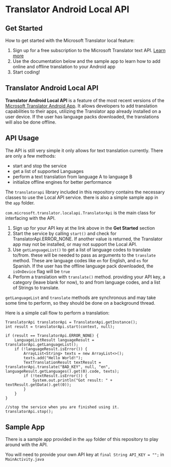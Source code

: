 # Translator Android Local API

## Get Started

How to get started with the Microsoft Translator local feature:

1. Sign up for a free subscription to the Microsoft Translator text API. [Learn more](https://docs.microsoft.com/en-us/azure/cognitive-services/translator/translator-text-how-to-signup)
1. Use the documentation below and the sample app to learn how to add online and offline translation to your Android app
1. Start coding!

## Translator Android Local API

**Translator Android Local API** is a feature of the most recent versions of the [Microsoft Translator Android App](https://play.google.com/store/apps/details?id=com.microsoft.translator).  It allows developers to add translation capabilities to their apps, utilizing the Translator app already installed on a user device.  If the user has language packs downloaded, the translations will also be done offline.

## API Usage

The API is still very simple it only allows for text translation currently. There are only a few methods:

- start and stop the service
- get a list of supported Languages
- perform a text translation from language A to language B
- initialize offline engines for better performance

The `translatorapi` library included in this repository contains the necessary classes to use the Local API service. there is also a simple sample app in the `app` folder.

`com.microsoft.translator.localapi.TranslatorApi` is the main class for interfacing with the API.

1. Sign up for your API key at the link above in the **Get Started** section
1. Start the service by calling `start()` and check for TranslatorApi.ERROR_NONE.  If another value is returned, the Translator app may not be installed, or may not support the Local API.
1. Use `getLanguageList()` to get a list of language codes to translate to/from. these will be needed to pass as arguments to the `translate` method.  These are language codes like `en` for English, and `es` for Spanish.  If the user has the offline language pack downloaded, the `isOnDevice` flag will be `true`
1. Perform a translation with `translate()` method. providing your API key, a category (leave blank for now), to and from language codes, and a list of Strings to translate.

`getLanguageList` and `translate` methods are synchronous and may take some time to perform, so they should be done on a background thread.


Here is a simple call flow to perform a translation:

```
TranslatorApi translatorApi = TranslatorApi.getInstance();
int result = translatorApi.start(context, null);

if (result == TranslatorApi.ERROR_NONE) {
    LanguageListResult languageResult = translatorApi.getLanguageList();
    if (!languageResult.isError()) {
        ArrayList<String> texts = new ArrayList<>();
        texts.add("Hello World!");
        TextTranslationResult textResult = translatorApi.translate("BAD_KEY", null, "en", languageResult.getLanguages().get(0).code, texts);
        if (!textResult.isError()) {
            System.out.println("Got result: " + textResult.getData().get(0));
        }
    }
}

//stop the service when you are finished using it.
translatorApi.stop();
```

## Sample App

There is a sample app provided in the `app` folder of this repository to play around with the API.

You will need to provide your own API key at `final String API_KEY = "";` in `MainActivity.java`

